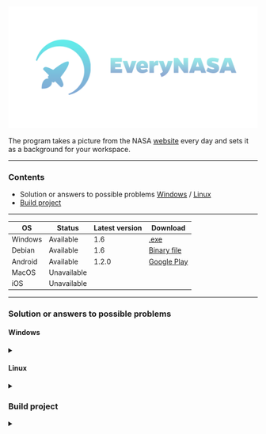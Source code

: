 <p align="center"><img src="web/static/image/icons/banner.png" alt="EveryNasa banner" title="EveryNasa"></p>

The program takes a picture from the NASA [website](https://apod.nasa.gov/apod) every day
and sets it as a background for your workspace.

---

### Contents
- Solution or answers to possible problems [Windows](#windows) / [Linux](#linux)
- [Build project](#build-project)

---

| OS      | Status      | Latest version | Download                                                                            |
|---------|-------------|----------------|-------------------------------------------------------------------------------------|
| Windows | Available   | 1.6            | [.exe](https://github.com/Redume/EveryNasa/releases/download/v1.6/EveryNasa.exe)    |
| Debian  | Available   | 1.6            | [Binary file](https://github.com/Redume/EveryNasa/releases/download/v1.6/EveryNasa) |
| Android | Available   | 1.2.0          | [Google Play](https://play.google.com/store/apps/details?id=ru.murzify.everynasa)   |
| MacOS   | Unavailable |                |                                                                                     |
| iOS     | Unavailable |                |                                                                                     |

---

### Solution or answers to possible problems
#### Windows
<details>
<summary></summary>
    <li>To make all functions work correctly, install the program anywhere except Program Files(x86) / Program Files</li>
</details>

#### Linux
<details>
<summary></summary>

- If you have a mistake with `ayatana-appindicator3-0.1`

    <details>
        <summary><b>Debian / Ubuntu / Mint</b></summary>
        <details>
            <summary><b>KDE Plasma</b></summary>

  ```shell
  $ sudo apt install gir1.2-appindicator3-0.1
  ```

  </details>
  <details>
  <summary><b>GNOME</b></summary>

  - Install the package
  ```shell
  $ sudo apt install gnome-shell-extension-appindicator
  ```

  - Open `Tweaks`
  - Go to `Extensions`
  - Enable `Kstatusnotifieritem/appindicator support`
</details>
</details>
</details>

### Build project

<details>
<summary></summary>

- Close the repository
```shell
$ git clone https://github.com/Redume/EveryNasa.git
```
- Change directory
```shell
$ cd EveryNasa
```
- Build project
<details>
<summary><b>Windows</b></summary>

```shell
$ go build -o EveryNasa.exe -ldflags = "-H windowsgui"
```

</details>
<details>
<summary><b>Linux</b></summary>

```shell
$ go build -o EveryNasa
```
</details>
</details>